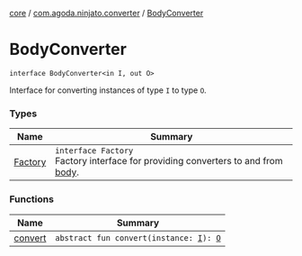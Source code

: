 [core](../../index.md) / [com.agoda.ninjato.converter](../index.md) / [BodyConverter](./index.md)

# BodyConverter

`interface BodyConverter<in I, out O>`

Interface for converting instances of type `I` to type `O`.

### Types

| Name | Summary |
|---|---|
| [Factory](-factory/index.md) | `interface Factory`<br>Factory interface for providing converters to and from [body](../../com.agoda.ninjato.http/-body/index.md). |

### Functions

| Name | Summary |
|---|---|
| [convert](convert.md) | `abstract fun convert(instance: `[`I`](index.md#I)`): `[`O`](index.md#O) |
